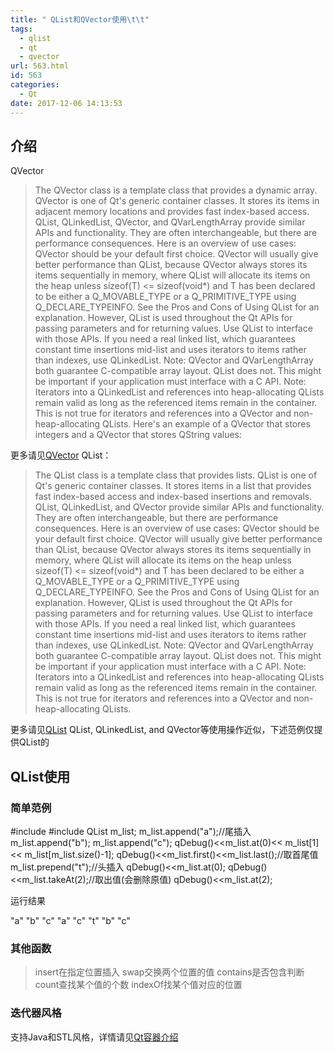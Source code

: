 ```yaml
---
title: " QList和QVector使用\t\t"
tags:
  - qlist
  - qt
  - qvector
url: 563.html
id: 563
categories:
  - Qt
date: 2017-12-06 14:13:53
---
```


介绍
--

QVector

> The QVector class is a template class that provides a dynamic array. QVector<T> is one of Qt's generic container classes. It stores its items in adjacent memory locations and provides fast index-based access. QList<T>, QLinkedList<T>, QVector<T>, and QVarLengthArray<T> provide similar APIs and functionality. They are often interchangeable, but there are performance consequences. Here is an overview of use cases: QVector should be your default first choice. QVector<T> will usually give better performance than QList<T>, because QVector<T> always stores its items sequentially in memory, where QList<T> will allocate its items on the heap unless sizeof(T) <= sizeof(void*) and T has been declared to be either a Q\_MOVABLE\_TYPE or a Q\_PRIMITIVE\_TYPE using Q\_DECLARE\_TYPEINFO. See the Pros and Cons of Using QList for an explanation. However, QList is used throughout the Qt APIs for passing parameters and for returning values. Use QList to interface with those APIs. If you need a real linked list, which guarantees constant time insertions mid-list and uses iterators to items rather than indexes, use QLinkedList. Note: QVector and QVarLengthArray both guarantee C-compatible array layout. QList does not. This might be important if your application must interface with a C API. Note: Iterators into a QLinkedList and references into heap-allocating QLists remain valid as long as the referenced items remain in the container. This is not true for iterators and references into a QVector and non-heap-allocating QLists. Here's an example of a QVector that stores integers and a QVector that stores QString values:

更多请见[QVector](http://doc.qt.io/qt-5/qvector.html) QList：

> The QList class is a template class that provides lists. QList<T> is one of Qt's generic container classes. It stores items in a list that provides fast index-based access and index-based insertions and removals. QList<T>, QLinkedList<T>, and QVector<T> provide similar APIs and functionality. They are often interchangeable, but there are performance consequences. Here is an overview of use cases: QVector should be your default first choice. QVector<T> will usually give better performance than QList<T>, because QVector<T> always stores its items sequentially in memory, where QList<T> will allocate its items on the heap unless sizeof(T) <= sizeof(void*) and T has been declared to be either a Q\_MOVABLE\_TYPE or a Q\_PRIMITIVE\_TYPE using Q\_DECLARE\_TYPEINFO. See the Pros and Cons of Using QList for an explanation. However, QList is used throughout the Qt APIs for passing parameters and for returning values. Use QList to interface with those APIs. If you need a real linked list, which guarantees constant time insertions mid-list and uses iterators to items rather than indexes, use QLinkedList. Note: QVector and QVarLengthArray both guarantee C-compatible array layout. QList does not. This might be important if your application must interface with a C API. Note: Iterators into a QLinkedList and references into heap-allocating QLists remain valid as long as the referenced items remain in the container. This is not true for iterators and references into a QVector and non-heap-allocating QLists.

更多请见[QList](http://doc.qt.io/qt-5/qlist.html) QList<T>, QLinkedList<T>, and QVector<T>等使用操作近似，下述范例仅提供QList的

QList使用
-------

### 简单范例

#include <QList>
#include <QDebug>
QList<QString> m_list;
m_list.append("a");//尾插入
m_list.append("b");
m_list.append("c");
qDebug()<<m_list.at(0)<<
          m_list\[1\]<<
          m\_list\[m\_list.size()-1\];
qDebug()<<m\_list.first()<<m\_list.last();//取首尾值
m_list.prepend("t");//头插入
qDebug()<<m_list.at(0);
qDebug()<<m_list.takeAt(2);//取出值(会删除原值)
qDebug()<<m_list.at(2);

运行结果

"a" "b" "c"
"a" "c"
"t"
"b"
"c"

### 其他函数

> insert在指定位置插入 swap交换两个位置的值 contains是否包含判断 count查找某个值的个数 indexOf找某个值对应的位置

### 迭代器风格

支持Java和STL风格，详情请见[Qt容器介绍](http://techieliang.com/2017/12/542/)